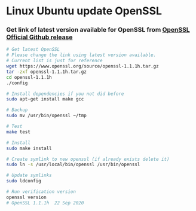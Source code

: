# Linux Ubuntu update OpenSSL
### Get link of latest version available for OpenSSL from [OpenSSL Official Github release](https://github.com/openssl/openssl/releases)
```bash
# Get latest OpenSSL
# Please change the link using latest version available.
# Current list is just for reference
wget https://www.openssl.org/source/openssl-1.1.1h.tar.gz
tar -zxf openssl-1.1.1h.tar.gz
cd openssl-1.1.1h
./config

# Install dependencies if you not did before
sudo apt-get install make gcc

# Backup
sudo mv /usr/bin/openssl ~/tmp

# Test
make test

# Install
sudo make install

# Create symlink to new openssl (if already exists delete it)
sudo ln -s /usr/local/bin/openssl /usr/bin/openssl 

# Update symlinks
sudo ldconfig

# Run verification version
openssl version
# OpenSSL 1.1.1h  22 Sep 2020
```